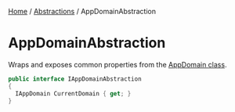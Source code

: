 [Home](/README.md) / [Abstractions](/docs/abstractions/README.md) / AppDomainAbstraction

# AppDomainAbstraction
Wraps and exposes common properties from the [AppDomain class](https://docs.microsoft.com/en-us/dotnet/api/system.appdomain?view=net-6.0).

```cs
public interface IAppDomainAbstraction
{
  IAppDomain CurrentDomain { get; }
}
```